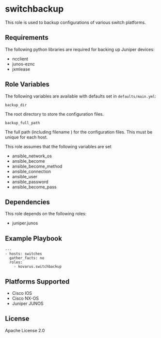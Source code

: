 switchbackup
=========

This role is used to backup configurations of various switch platforms.

Requirements
------------

The following python libraries are required for backing up Juniper devices:
 - ncclient
 - junos-eznc
 - jxmlease

Role Variables
--------------

The following variables are available with defaults set in `defaults/main.yml`:

    backup_dir
The root directory to store the configuration files.

    backup_full_path
The full path (including filename ) for the configuration files. This must be unique for each host.

This role assumes that the following variables are set
  - ansible_network_os
  - ansible_become
  - ansible_become_method
  - ansible_connection
  - ansible_user
  - ansible_password
  - ansible_become_pass

Dependencies
------------

This role depends on the following roles:
 - juniper.junos

Example Playbook
----------------
    ---
    - hosts: switches
      gather_facts: no
      roles:
        - kovarus.switchbackup

Platforms Supported
-------------------
  - Cisco IOS
  - Cisco NX-OS
  - Juniper JUNOS

License
-------

Apache License 2.0
